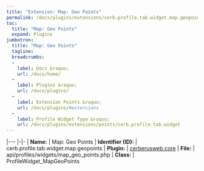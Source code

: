 ```yaml
---
title: "Extension: Map: Geo Points"
permalink: /docs/plugins/extensions/cerb.profile.tab.widget.map.geopoints/
toc:
  title: "Map: Geo Points"
  expand: Plugins
jumbotron:
  title: "Map: Geo Points"
  tagline: 
  breadcrumbs:
  -
    label: Docs &raquo;
    url: /docs/home/
  -
    label: Plugins &raquo;
    url: /docs/plugins/
  -
    label: Extension Points &raquo;
    url: /docs/plugins/#extensions
  -
    label: Profile Widget Type &raquo;
    url: /docs/plugins/extensions/points/cerb.profile.tab.widget
---
```


|---
|-|-
| **Name:** | Map: Geo Points
| **Identifier (ID):** | cerb.profile.tab.widget.map.geopoints
| **Plugin:** | [cerberusweb.core](/docs/plugins/cerberusweb.core/)
| **File:** | api/profiles/widgets/map_geo_points.php
| **Class:** | ProfileWidget_MapGeoPoints

